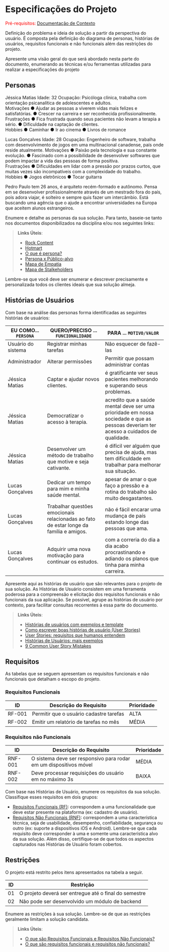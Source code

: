 # Especificações do Projeto

<span style="color:red">Pré-requisitos: <a href="1-Documentação de Contexto.md"> Documentação de Contexto</a></span>

Definição do problema e ideia de solução a partir da perspectiva do usuário. É composta pela definição do  diagrama de personas, histórias de usuários, requisitos funcionais e não funcionais além das restrições do projeto.

Apresente uma visão geral do que será abordado nesta parte do documento, enumerando as técnicas e/ou ferramentas utilizadas para realizar a especificações do projeto

## Personas

Jéssica Matias	Idade: 32
Ocupação: Psicóloga clínica, trabalha com orientação psicanalítica de adolescentes e adultos.	
Motivações
●	Ajudar as pessoas a viverem vidas mais felizes e satisfatórias.
●	Crescer na carreira e ser reconhecida profissionalmente.	
Frustrações
●	Fica frustrada quando seus pacientes não levam a terapia a sério.
●	Dificuldade na captação de clientes.	
Hobbies
●	Caminhar
●	Ir ao cinema
●	Livros de romance

Lucas Gonçalves
Idade: 28
Ocupação: Engenheiro de software, trabalha com desenvolvimento de jogos em uma multinacional canadense, país onde reside atualmente. 
Motivações
●	Paixão pela tecnologia e sua constante evolução.
● Fascinado com a possibilidade de desenvolver softwares que podem impactar a vida das pessoas de forma positiva.	
Frustrações
●	Dificuldades em lidar com a pressão por prazos curtos, que muitas vezes são incompatíveis com a complexidade do trabalho.	
Hobbies
●	Jogos eletrônicos
●	Tocar guitarra


Pedro Paulo tem 26 anos, é arquiteto recém-formado e autônomo. Pensa em se desenvolver profissionalmente através de um mestrado fora do país, pois adora viajar, é solteiro e sempre quis fazer um intercâmbio. Está buscando uma agência que o ajude a encontrar universidades na Europa que aceitem alunos estrangeiros.

Enumere e detalhe as personas da sua solução. Para tanto, baseie-se tanto nos documentos disponibilizados na disciplina e/ou nos seguintes links:

> **Links Úteis**:
> - [Rock Content](https://rockcontent.com/blog/personas/)
> - [Hotmart](https://blog.hotmart.com/pt-br/como-criar-persona-negocio/)
> - [O que é persona?](https://resultadosdigitais.com.br/blog/persona-o-que-e/)
> - [Persona x Público-alvo](https://flammo.com.br/blog/persona-e-publico-alvo-qual-a-diferenca/)
> - [Mapa de Empatia](https://resultadosdigitais.com.br/blog/mapa-da-empatia/)
> - [Mapa de Stalkeholders](https://www.racecomunicacao.com.br/blog/como-fazer-o-mapeamento-de-stakeholders/)
>
Lembre-se que você deve ser enumerar e descrever precisamente e personalizada todos os clientes ideais que sua solução almeja.

## Histórias de Usuários

Com base na análise das personas forma identificadas as seguintes histórias de usuários:

|EU COMO... `PERSONA`| QUERO/PRECISO ... `FUNCIONALIDADE` |PARA ... `MOTIVO/VALOR`                                                                                  |
|--------------------|------------------------------------|---------------------------------------|
|Usuário do sistema  | Registrar minhas tarefas           | Não esquecer de fazê-las              |
|Administrador       | Alterar permissões                 | Permitir que possam administrar contas|
|Jéssica Matias	     |Captar e ajudar novos clientes.	    |é gratificante ver seus pacientes melhorando e superando seus problemas.|
Jéssica Matias	      |Democratizar o acesso à terapia.	   |acredito que a saúde mental deve ser uma prioridade em nossa sociedade e que as pessoas deveriam ter acesso a cuidados de qualidade.|
Jéssica Matias	      |Desenvolver um método de trabalho que motive e seja cativante. |é difícil ver alguém que precisa de ajuda, mas tem dificuldade em trabalhar para melhorar sua situação.|          
Lucas Gonçalves	     |Dedicar um tempo para mim e minha saúde mental. |apesar de amar o que faço a pressão e a rotina do trabalho são muito desgastantes.|
Lucas Gonçalves	     |Trabalhar questões emocionais relacionadas ao fato de estar longe da família e amigos.|	não é fácil encarar uma mudança de país estando longe das pessoas que ama.
Lucas Gonçalves	     |Adquirir uma nova motivação para continuar os estudos.|	com a correria do dia a dia acabo procrastinando e adiando os planos que tinha para minha carreira.|

Apresente aqui as histórias de usuário que são relevantes para o projeto de sua solução. As Histórias de Usuário consistem em uma ferramenta poderosa para a compreensão e elicitação dos requisitos funcionais e não funcionais da sua aplicação. Se possível, agrupe as histórias de usuário por contexto, para facilitar consultas recorrentes à essa parte do documento.

> **Links Úteis**:
> - [Histórias de usuários com exemplos e template](https://www.atlassian.com/br/agile/project-management/user-stories)
> - [Como escrever boas histórias de usuário (User Stories)](https://medium.com/vertice/como-escrever-boas-users-stories-hist%C3%B3rias-de-usu%C3%A1rios-b29c75043fac)
> - [User Stories: requisitos que humanos entendem](https://www.luiztools.com.br/post/user-stories-descricao-de-requisitos-que-humanos-entendem/)
> - [Histórias de Usuários: mais exemplos](https://www.reqview.com/doc/user-stories-example.html)
> - [9 Common User Story Mistakes](https://airfocus.com/blog/user-story-mistakes/)

## Requisitos

As tabelas que se seguem apresentam os requisitos funcionais e não funcionais que detalham o escopo do projeto.

### Requisitos Funcionais

|ID    | Descrição do Requisito  | Prioridade |
|------|-----------------------------------------|----|
|RF-001| Permitir que o usuário cadastre tarefas | ALTA | 
|RF-002| Emitir um relatório de tarefas no mês   | MÉDIA |


### Requisitos não Funcionais

|ID     | Descrição do Requisito  |Prioridade |
|-------|-------------------------|----|
|RNF-001| O sistema deve ser responsivo para rodar em um dispositivos móvel | MÉDIA | 
|RNF-002| Deve processar requisições do usuário em no máximo 3s |  BAIXA | 

Com base nas Histórias de Usuário, enumere os requisitos da sua solução. Classifique esses requisitos em dois grupos:

- [Requisitos Funcionais
 (RF)](https://pt.wikipedia.org/wiki/Requisito_funcional):
 correspondem a uma funcionalidade que deve estar presente na
  plataforma (ex: cadastro de usuário).
- [Requisitos Não Funcionais
  (RNF)](https://pt.wikipedia.org/wiki/Requisito_n%C3%A3o_funcional):
  correspondem a uma característica técnica, seja de usabilidade,
  desempenho, confiabilidade, segurança ou outro (ex: suporte a
  dispositivos iOS e Android).
Lembre-se que cada requisito deve corresponder à uma e somente uma
característica alvo da sua solução. Além disso, certifique-se de que
todos os aspectos capturados nas Histórias de Usuário foram cobertos.

## Restrições

O projeto está restrito pelos itens apresentados na tabela a seguir.

|ID| Restrição                                             |
|--|-------------------------------------------------------|
|01| O projeto deverá ser entregue até o final do semestre |
|02| Não pode ser desenvolvido um módulo de backend        |


Enumere as restrições à sua solução. Lembre-se de que as restrições geralmente limitam a solução candidata.

> **Links Úteis**:
> - [O que são Requisitos Funcionais e Requisitos Não Funcionais?](https://codificar.com.br/requisitos-funcionais-nao-funcionais/)
> - [O que são requisitos funcionais e requisitos não funcionais?](https://analisederequisitos.com.br/requisitos-funcionais-e-requisitos-nao-funcionais-o-que-sao/)
